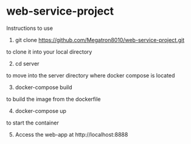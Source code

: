 # web-service-project

Instructions to use

1) git clone https://github.com/Megatron8010/web-service-project.git 

  to clone it into your local directory

2) cd server 

  to move into the server directory where docker compose is located

3) docker-compose build

  to build the image from the dockerfile

4) docker-compose up

  to start the container

5) Access the web-app at http://localhost:8888
